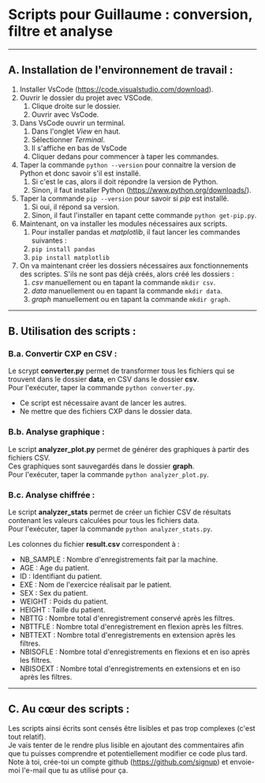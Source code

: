 # Scripts pour Guillaume : conversion, filtre et analyse

---

## A. Installation de l'environnement de travail :

1) Installer VsCode (https://code.visualstudio.com/download).
2) Ouvrir le dossier du projet avec VSCode.
    1) Clique droite sur le dossier.
    2) Ouvrir avec VsCode.
3) Dans VsCode ouvrir un terminal.
    1) Dans l'onglet *View* en haut.
    2) Sélectionner *Terminal*.
    3) Il s'affiche en bas de VsCode
    4) Cliquer dedans pour commencer à taper les commandes.
4) Taper la commande ```python --version``` pour connaitre la version de Python et donc savoir s'il est installé.
    1) Si c'est le cas, alors il doit répondre la version de Python.
    2) Sinon, il faut installer Python (https://www.python.org/downloads/).
5) Taper la commande ```pip --version``` pour savoir si *pip* est installé.
    1) Si oui, il répond sa version.
    2) Sinon, il faut l'installer en tapant cette commande ```python get-pip.py```.
6) Maintenant, on va installer les modules nécessaires aux scripts.
    1) Pour installer pandas et *matplotlib*, il faut lancer les commandes suivantes :
    2) ```pip install pandas```
    3) ```pip install matplotlib```
7) On va maintenant créer les dossiers nécessaires aux fonctionnements des scriptes. S'ils ne sont pas déjà créés, alors
   créé les dossiers :
    1) *csv* manuellement ou en tapant la commande ```mkdir csv```.
    2) *data* manuellement ou en tapant la commande ```mkdir data```.
    3) *graph* manuellement ou en tapant la commande ```mkdir graph```.

---

## B. Utilisation des scripts :

### B.a. Convertir CXP en CSV :

Le scrypt **converter.py** permet de transformer tous les fichiers qui se trouvent dans le dossier **data**,
en CSV dans le dossier **csv**.  
Pour l'exécuter, taper la commande ```python converter.py```.

- Ce script est nécessaire avant de lancer les autres.
- Ne mettre que des fichiers CXP dans le dossier data.

### B.b. Analyse graphique :

Le script **analyzer_plot.py** permet de générer des graphiques à partir des fichiers CSV.  
Ces graphiques sont sauvegardés dans le dossier **graph**.  
Pour l'exécuter, taper la commande ```python analyzer_plot.py```.

### B.c. Analyse chiffrée :

Le script **analyzer_stats** permet de créer un fichier CSV de résultats contenant les valeurs calculées pour tous les
fichiers data.  
Pour l'exécuter, taper la commande ```python analyzer_stats.py```.

Les colonnes du fichier **result.csv** correspondent à :

- NB_SAMPLE : Nombre d'enregistrements fait par la machine.
- AGE : Age du patient.
- ID : Identifiant du patient.
- EXE : Nom de l'exercice réalisait par le patient.
- SEX : Sex du patient.
- WEIGHT : Poids du patient.
- HEIGHT : Taille du patient.
- NBTTG : Nombre total d'enregistrement conservé après les filtres.
- NBTTFLE : Nombre total d'enregistrement en flexion après les filtres.
- NBTTEXT : Nombre total d'enregistrements en extension après les filtres.
- NBISOFLE : Nombre total d'enregistrements en flexions et en iso après les filtres.
- NBISOEXT : Nombre total d'enregistrements en extensions et en iso après les filtres.

---

## C. Au cœur des scripts :

Les scripts ainsi écrits sont censés être lisibles et pas trop complexes (c'est tout relatif).  
Je vais tenter de le rendre plus lisible en ajoutant des commentaires afin que tu puisses comprendre et potentiellement
modifier ce code plus tard.  
Note à toi, crée-toi un compte github (https://github.com/signup) et envoie-moi l'e-mail que tu as utilisé pour ça.